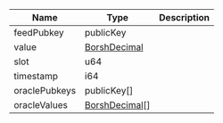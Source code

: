 

| Name | Type | Description |
|--|--|--|
| feedPubkey | publicKey |  |
| value | [BorshDecimal](/solana/idl/types/BorshDecimal) |  |
| slot | u64 |  |
| timestamp | i64 |  |
| oraclePubkeys | publicKey[] |  |
| oracleValues | [BorshDecimal](/solana/idl/types/BorshDecimal)[] |  |
